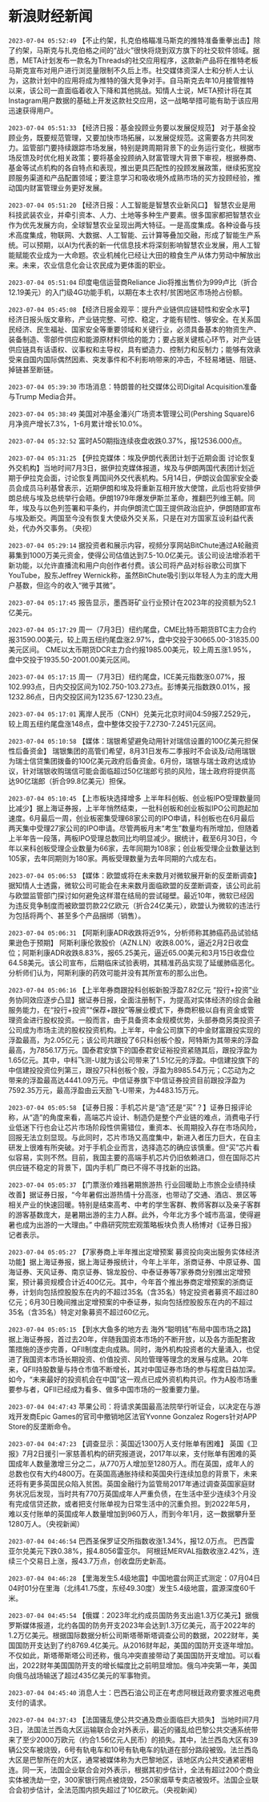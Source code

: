 # 新浪财经新闻
`2023-07-04 05:52:49` 【不止约架，扎克伯格瞄准马斯克的推特准备重拳出击】除了约架，马斯克与扎克伯格之间的“战火”很快将烧到双方旗下的社交软件领域。据悉，META计划发布一款名为Threads的社交应用程序，这款新产品将在推特老板马斯克宣布对用户进行浏览量限制不久后上市。社交媒体资深人士和分析人士认为，这款计划中的应用将成为推特的强大竞争对手。自马斯克去年10月接管推特以来，该公司一直面临着收入下降和其他挑战。知情人士说，META预计将在其Instagram用户数据的基础上开发这款社交应用，这一战略举措可能有助于该应用迅速获得用户。

`2023-07-04 05:51:33` 【经济日报：基金投顾业务要以发展促规范】 对于基金投顾业务，既要规范管理，又要加快市场拓展，以发展促规范。这需要各方共同发力。监管部门要持续跟踪市场发展，特别是跨周期背景下的业务运行变化，根据市场反馈及时优化相关政策；要将基金投顾纳入财富管理大背景下审视，根据券商、基金等试点机构的各自特点和表现，推出更具匹配性的投顾发展政策，继续拓宽投顾服务渠道和产品配置领域；要注意学习和吸收境外成熟市场的买方投顾经验，推动国内财富管理业务更好发展。

`2023-07-04 05:51:20` 【经济日报：人工智能是智慧农业新风口】 智慧农业是用科技武装农业，并牵引资本、人力、土地等多种生产要素。很多国家都把智慧农业作为优先发展方向，全球智慧农业呈现出两大特征。一是高度集成。各种设备与技术高度集成，物联网、大数据、人工智能、云计算等叠加交融，形成了智能生产系统。可以预期，以AI为代表的新一代信息技术将深刻影响智慧农业发展，用人工智能赋能农业成为一大命题。农业机械化已经让大田的粮食生产从体力劳动中解放出来。未来，农业信息化会让农民成为更体面的职业。

`2023-07-04 05:51:04` 印度电信运营商Reliance Jio将推出售价为999卢比（折合12.19美元）的入门级4G功能手机，以期在本土农村/贫困地区市场抢占份额。

`2023-07-04 05:45:08` 【经济日报金观平：提升产业链供应链韧性和安全水平】 经济日报头版文章称，产业链完整、可控、稳定，才能有韧性、够安全。在关系国民经济、民生福祉、国家安全等重要领域和关键行业，必须具备基本的物资生产、装备制造、零部件供应和能源原材料供给的能力；要占据关键核心环节，对产业链供应链具有话语权、议事权和主导权，具有塑造力、控制力和反制力；能够有效承受来自国内国际偶然因素、突发事件和不利影响带来的冲击，不轻易堵链、阻链、掉链甚至断链。

`2023-07-04 05:39:30` 市场消息：特朗普的社交媒体公司Digital Acquisition准备与Trump Media合并。

`2023-07-04 05:38:49` 美国对冲基金潘兴广场资本管理公司(Pershing Square)6月净资产增长7.3%，1-6月累计增长10.0%。

`2023-07-04 05:32:52` 富时A50期指连续夜盘收跌0.37%，报12536.000点。

`2023-07-04 05:31:25` 【伊拉克媒体：埃及伊朗代表团计划于近期会面 讨论恢复外交机构】当地时间7月3日，据伊拉克媒体报道，埃及与伊朗两国代表团计划近期于伊拉克会面，讨论恢复两国间外交代表机构。5月14日，伊朗议会国家安全委员会成员马利基曾表示，近期伊朗和埃及将重新互相开放大使馆，此后也将安排伊朗总统与埃及总统举行会晤。伊朗1979年爆发伊斯兰革命，推翻巴列维王朝。同年，埃及与以色列签署和平条约，并向伊朗流亡国王提供政治庇护，伊朗随即宣布与埃及断交。两国至今没有恢复大使级外交关系，只是在对方国家互设利益代表处，代办外交事务。（央视）

`2023-07-04 05:29:14` 据投资者和展示内容，视频分享网站BitChute通过A轮融资募集到1000万美元资金，使得公司估值达到7.5-10.0亿美元。该公司设法增添若干新功能，以允许直播流和用户向创作者付费。该公司将产品对标谷歌公司旗下YouTube，股东Jeffrey Wernick称，虽然BitChute吸引到以年轻人为主的庞大用户基数，但迄今的收入“微乎其微”。

`2023-07-04 05:17:45` 报告显示，墨西哥矿业行业预计在2023年的投资额为52.1亿美元。

`2023-07-04 05:17:29` 周一（7月3日）纽约尾盘，CME比特币期货BTC主力合约报31590.00美元，较上周五纽约尾盘涨2.97%，盘中交投于30665.00-31835.00美元区间。
CME以太币期货DCR主力合约报1985.00美元，较上周五涨1.95%，盘中交投于1935.50-2001.00美元区间。

`2023-07-04 05:17:15` 周一（7月3日）纽约尾盘，ICE美元指数涨0.07%，报102.993点，日内交投区间为102.750-103.273点。彭博美元指数跌0.01%，报1232.86点，日内交投区间为1235.67-1230.23点。

`2023-07-04 05:17:01` 离岸人民币（CNH）兑美元北京时间04:59报7.2529元，较上周五纽约尾盘涨148点，盘中整体交投于7.2730-7.2451元区间。

`2023-07-04 05:10:58` 【媒体：瑞银希望避免动用针对瑞信设置的100亿美元担保性后备资金】 瑞银集团的高管们希望，8月31日发布二季报时不会谈及/动用瑞银为瑞士信贷集团拨备的100亿美元政府后备资金。6月份，瑞银与瑞士政府达成协议，针对瑞银收购瑞信可能会面临超过50亿瑞郎亏损的风险，瑞士政府将提供高达90亿瑞郎（折合99.8亿美元）担保。

`2023-07-04 05:10:45` 【上市板块选择增多 上半年科创板、创业板IPO受理数量同比减少】据上海证券报，上半年悄然结束，一批科创板和创业板拟IPO公司跑起加速度。6月最后一周，创业板密集受理68家公司的IPO申请，科创板也在6月最后两天集中受理27家公司的IPO申请。尽管两板月末“考生”数量均有所增加，但随着上半年告一段落，两板IPO受理总数同比均明显减少。据统计，截至6月30日，今年以来科创板受理企业数量为66家，去年同期为108家；创业板受理企业数量达到105家，去年同期则为180家。两板受理数量为去年同期的六成左右。

`2023-07-04 05:06:53` 【媒体：欧盟或将在未来数月对微软展开新的反垄断调查】 据知情人士透露，微软公司可能会在未来数月面临欧盟的反垄断调查，该公司此前与欧盟监管部门探讨如何避免这样潜在结局的尝试碰壁。最近10年，微软已经因为违反竞争制度而被欧盟罚款22亿欧元（折合24亿美元），欧盟认为微软的违法行为包括将两个、甚至多个产品捆绑（销售）。

`2023-07-04 05:06:31` 【阿斯利康ADR收跌将近9%，分析师称其肺癌药品试验结果逊色于预期】 阿斯利康伦敦股价（AZN.LN）收跌8.00%，逼近2月2日收盘位；阿斯利康ADR收跌8.83%，报65.25美元，逼近65.00美元和3月15日收盘位64.58美元。该公司宣布，后期临床试验表明，其精准药品实现了延缓肺癌恶化。分析师们认为，阿斯利康的药效可能并没有其所宣布的那么出色。

`2023-07-04 05:06:16` 【上半年券商跟投科创板新股浮盈7.82亿元 “投行+投资”业务协同效应逐步凸显】据证券日报，全面注册制下，为提高对实体经济的综合金融服务能力，在“投行+投资”“保荐+跟投”等展业模式下，券商积极以自有资金或管理资金进行股权投资。一般而言，由于具备资本金规模优势，头部券商另类投资子公司成为市场主流的股权投资机构。上半年，中金公司旗下的中金财富跟投实现的浮盈最高，为2.05亿元；该公司共跟投了6只科创板个股，阿特斯为其带来的浮盈最高，为7856.17万元。国泰君安旗下的国泰君安证裕投资紧随其后，跟投浮盈为1.65亿元。其中，中科飞测-U就为该公司带来了1.51亿元的浮盈。中信建投旗下的中信建投投资位列第三，跟投7只科创板个股，浮盈为8985.54万元；C芯动为之带来的浮盈最高达4441.09万元。中信证券旗下中信证券投资目前跟投浮盈为7592.35万元，最高浮盈由云天励飞-U带来，为4483.15万元。

`2023-07-04 05:05:58` 【证券日报：手机芯片是“造”还是“买”？】证券日报评论称，从“造”的角度来看，高端芯片设计、制造仍是整个产业链的难点，消费电子行业低迷下行也会让芯片市场阶段性供需错位，重资本、长周期投入存在市场风险，回报无法立刻显现。与此同时，芯片市场又高度集中，新进入者压力巨大，在自主研发上很难有所突破。对于手机企业而言，选择造芯的确应该慎重。但“买”芯片看似容易，实则不然。目前，我国主要的高端手机芯片仍旧依赖进口，但在国际芯片供应链不稳定的背景下，国内手机厂商已不得不寻找新的出路。

`2023-07-04 05:05:37` 【门票涨价难挡暑期旅游热 行业回暖助上市旅企业绩持续改善】据证券日报，“今年暑假出游热情十分高涨，也带动了交通、酒店、景区等相关产业的快速回暖。特别是结束高考、中考的学生客群、教师客群以及亲子客群的游客基数庞大，是暑期出游的主力人群。此外，今年北方多个城市高温，使得避暑也成为出游的一大理由。” 中鼎研究院宏观策略板块负责人杨博对《证券日报》记者表示。

`2023-07-04 05:05:27` 【7家券商上半年推出定增预案 募资投向突出服务实体经济功能】据上海证券报，据上海证券报统计，今年上半年，浙商证券、中原证券、国海证券、天风证券、南京证券、锦龙股份、中泰证券等7家券商分别推出定增预案，预计募资规模合计近400亿元。其中，今年首个推出券商定增预案的浙商证券，计划向包括控股股东在内的不超过35名（含35名）特定投资者募资不超过80亿元；6月30日晚间推出定增预案的中泰证券，拟向包括控股股东在内的不超过35名（含35名）特定对象募资不超过60亿元。

`2023-07-04 05:05:15` 【到水大鱼多的地方去 海外“聪明钱”布局中国市场之路】据上海证券报，首过去20年，伴随我国资本市场的不断开放，以及各方面配套政策措施的逐步完善，QFII制度走向成熟。同时，海外机构投资者的大量涌入，也促进了我国资本市场长期投资、价值投资、风险管理等理念的发展与成熟。20年来，QFII持股数量与持仓市值不断增长，其对中国证券市场的参与程度日益加深。如今，“未来最好的投资机会在中国”这一观点已成外资机构共识。作为A股市场重要参与者，QFII已经成为看多、做多中国市场的一股重要力量。

`2023-07-04 04:47:43` 苹果公司：将请求美国最高法院举行听证会，以决定在与游戏开发商Epic Games的官司中撤销地区法官Yvonne Gonzalez Rogers针对APP Store的反垄断命令。

`2023-07-04 04:47:23` 【调查显示：英国近1300万人支付账单有困难】 英国《卫报》7月2日援引一家慈善机构的研究报道说，2017年以来，支付账单有困难的英国成年人数量激增三分之二，从770万人增加至1280万人。而在英国，成年人的总数也仅有大约4800万。在英国高通胀持续和英国央行连续加息的背景下，未来还将有更多英国民众陷入贫困。英国金融行为监管局2017年通过调查英国家庭财务状况后发现，当时共有770万英国成年人严重负债，在生活中至少连续3个月没有完成信贷还款，或者把支付账单视为日常生活中的沉重负担。到2022年5月，难以支付账单的英国成年人数量增加到960万人，而到今年1月，这一数据攀升至1280万人。（央视新闻）

`2023-07-04 04:46:54` 巴西圣保罗证交所指数收涨1.34%，报12.0万点。
巴西雷亚尔兑美元下跌0.38%，报4.8056雷亚尔。
阿根廷MERVAL指数收涨2.42%，连续三个交易日上涨，报43.7万点，创收盘历史新高。

`2023-07-04 04:46:28` 【里海发生5.4级地震】中国地震台网正式测定：07月04日04时01分在里海（北纬41.75度，东经49.30度）发生5.4级地震，震源深度60千米。

`2023-07-04 04:45:54` 【俄媒：2023年北约成员国防务支出逾1.3万亿美元】据俄罗斯媒体报道，北约各国的防务开支2023年会达到1.3万亿美元，高于2022年的1.2万亿美元。根据国际数据分析公司斯塔蒂斯塔调查公司的数据，2022财年，美国国防开支达到了约8769.4亿美元。从2016财年起，美国的国防开支逐年增加。不仅如此，斯塔蒂斯塔公司还称，俄乌冲突直接带动了美国国防开支增加。可以看出，2022财年美国国防开支的增长幅度比之前明显增加。俄乌冲突第一年，美国向俄乌战场输送了超过435亿美元的军事物资。

`2023-07-04 04:45:40` 消息人士：巴西石油公司正在考虑阿根廷政府要求推迟电费支付的请求。

`2023-07-04 04:37:43`   【法国骚乱使公共交通及商业面临巨大损失】 当地时间7月3日，法国法兰西岛大区运输联合会对外表示，最近的骚乱给巴黎公共交通系统带来了至少2000万欧元（约合1.56亿元人民币）的损失。其中，法兰西岛大区有39辆公交车被烧毁，6号有轨电车和10号有轨电车的轨道在部分路段被毁。法兰西岛大区是巴黎所在的大区，通常被媒体称为大巴黎地区，该地区内公共交通紧密相连。同一天，法国企业联合会对外表示，根据其初步估计，全法有超过200个商业实体被洗劫一空，300家银行网点被烧毁，250家烟草专卖店被毁坏。法国企业联合会初步估计，全法范围内损失超过了10亿欧元。（央视新闻）

